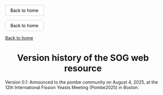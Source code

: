 <a href="https://fsnibs10.github.io/SOG" style="display: inline-block; padding: 8px 16px; background-color: white; color: black; border: 1px solid #ccc; text-decoration: none; border-radius: 3px; cursor: pointer;">Back to home</a>

<a href="https://example.com" style="display: inline-block; padding: 8px 16px; background-color: white; color: black; border: 1px solid #ccc; text-decoration: none; border-radius: 10px; cursor: pointer;">
  Back to home
</a>

[Back to home](https://fsnibs10.github.io/SOG/)

<div align="center">

# Version history of the SOG web resource

</div>

Version 0.1: Announced to the pombe community on August 4, 2025, at the 12th International Fission Yeasts Meeting (Pombe2025) in Boston.

